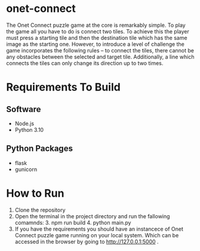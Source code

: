 
# onet-connect

The Onet Connect puzzle game at the core is remarkably simple. To play the game all you have to do is connect two tiles. To achieve this the player must press a starting tile and then the destination tile which has the same image as the starting one. However, to introduce a level of challenge the game incorporates the following rules – to connect the tiles, there cannot be any obstacles between the selected and target tile. Additionally, a line which connects the tiles can only change its direction up to two times.

# Requirements To Build
## Software
* Node.js
* Python  3.10
## Python Packages
* flask
* gunicorn

# How to Run
1. Clone the repository
2. Open the terminal in the project directory and run the fallowing comamnds:
	3. npm run build
	4. python main.py
3. If you have the requirements you should have an instancece of Onet Connect puzzle game running on your local system. Which can be accessed in the browser by going to http://127.0.0.1:5000 .

